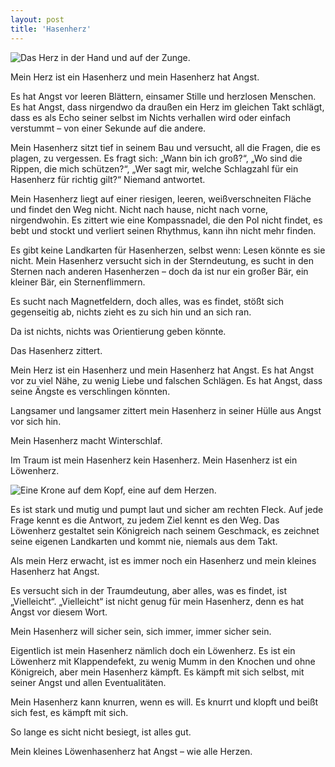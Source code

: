 ```yaml
---
layout: post
title: 'Hasenherz'
---
```


![Das Herz in der Hand und auf der Zunge.](http://farm4.staticflickr.com/3809/11271139684_a8ecba167c_c.jpg "Hasenherz")

Mein Herz ist ein Hasenherz und mein Hasenherz hat Angst.

Es hat Angst vor leeren Blättern, einsamer Stille und herzlosen Menschen.
Es hat Angst, dass nirgendwo da draußen ein Herz im gleichen Takt schlägt, dass es als Echo seiner selbst im Nichts verhallen wird oder einfach verstummt – von einer Sekunde auf die andere.

Mein Hasenherz sitzt tief in seinem Bau und versucht, all die Fragen, die es plagen, zu vergessen. Es fragt sich: „Wann bin ich groß?“, „Wo sind die Rippen, die mich schützen?“, „Wer sagt mir, welche Schlagzahl für ein Hasenherz für richtig gilt?“
Niemand antwortet.


Mein Hasenherz liegt auf einer riesigen, leeren, weißverschneiten Fläche und findet den Weg nicht. Nicht nach hause, nicht nach vorne, nirgendwohin. 
Es zittert wie eine Kompassnadel, die den Pol nicht findet, es bebt und stockt und verliert seinen Rhythmus, kann ihn nicht mehr finden.

Es gibt keine Landkarten für Hasenherzen, selbst wenn: Lesen könnte es sie nicht. 
Mein Hasenherz versucht sich in der Sterndeutung, es sucht in den Sternen nach anderen Hasenherzen – doch da ist nur ein großer Bär, ein kleiner Bär, ein Sternenflimmern.

Es sucht nach Magnetfeldern, doch alles, was es findet, stößt sich gegenseitig ab, nichts zieht es zu sich hin und an sich ran.

Da ist nichts, nichts was Orientierung geben könnte.

Das Hasenherz zittert.


Mein Herz ist ein Hasenherz und mein Hasenherz hat Angst.
Es hat Angst vor zu viel Nähe, zu wenig Liebe und falschen Schlägen.
Es hat Angst, dass seine Ängste es verschlingen könnten. 

Langsamer und langsamer zittert mein Hasenherz in seiner Hülle aus Angst vor sich hin.

Mein Hasenherz macht Winterschlaf.


Im Traum ist mein Hasenherz kein Hasenherz. Mein Hasenherz ist ein Löwenherz.

![Eine Krone auf dem Kopf, eine auf dem Herzen.](http://farm6.staticflickr.com/5506/11271139184_2dd67f19c9_c.jpg "Löwenherz")

Es ist stark und mutig und pumpt laut und sicher am rechten Fleck. Auf jede Frage kennt es die Antwort, zu jedem Ziel kennt es den Weg. Das Löwenherz gestaltet sein Königreich nach seinem Geschmack, es zeichnet seine eigenen Landkarten und kommt nie, niemals aus dem Takt.

Als mein Herz erwacht, ist es immer noch ein Hasenherz und mein kleines Hasenherz hat Angst. 

Es versucht sich in der Traumdeutung, aber alles, was es findet, ist „Vielleicht“.
„Vielleicht“ ist nicht genug für mein Hasenherz, denn es hat Angst vor diesem Wort. 

Mein Hasenherz will sicher sein, sich immer, immer sicher sein.

Eigentlich ist mein Hasenherz nämlich doch ein Löwenherz.
Es ist ein Löwenherz mit Klappendefekt, zu wenig Mumm in den Knochen und ohne Königreich, aber mein Hasenherz kämpft. 
Es kämpft mit sich selbst, mit seiner Angst und allen Eventualitäten. 

Mein Hasenherz kann knurren, wenn es will. Es knurrt und klopft und beißt sich fest, es kämpft mit sich. 

So lange es sicht nicht besiegt, ist alles gut.

Mein kleines Löwenhasenherz hat Angst – wie alle Herzen.